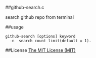 ##github-search.c

search github repo from terminal

##usage

```
github-search [options] keyword
  -n  search count limit(default = 1).
```

##License
[The MIT License (MIT)](http://opensource.org/licenses/mit-license.php)
